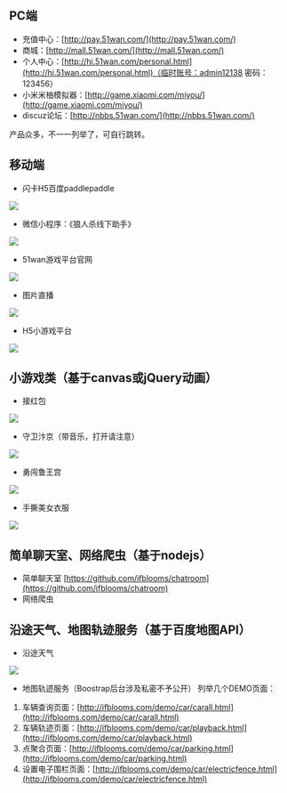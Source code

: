 ## PC端 ##
- 充值中心：[http://pay.51wan.com/](http://pay.51wan.com/)
- 商城：[http://mall.51wan.com/](http://mall.51wan.com/)
- 个人中心：[http://hi.51wan.com/personal.html](http://hi.51wan.com/personal.html)（临时账号：admin12138 密码：123456）
- 小米米柚模拟器：[http://game.xiaomi.com/miyou/](http://game.xiaomi.com/miyou/)
- discuz论坛：[http://nbbs.51wan.com/](http://nbbs.51wan.com/)

产品众多，不一一列举了，可自行跳转。

## 移动端 ##

- 闪卡H5百度paddlepaddle

![](http://ifblooms.com/demo/qrcode/shanka.png)

- 微信小程序：《狼人杀线下助手》

![](http://ifblooms.com/demo/qrcode/mina.png)

- 51wan游戏平台官网

![](http://ifblooms.com/demo/qrcode/51wan.png)


- 图片直播

![](http://ifblooms.com/demo/qrcode/live.png)


- H5小游戏平台

![](http://ifblooms.com/demo/qrcode/h5.png)


## 小游戏类（基于canvas或jQuery动画） ##
- 接红包

![](http://ifblooms.com/demo/qrcode/mayday.png)

- 守卫汴京（带音乐，打开请注意）

![](http://ifblooms.com/demo/qrcode/sw.png)

- 勇闯鲁王宫

![](http://ifblooms.com/demo/qrcode/zombie.png)

- 手撕美女衣服

![](http://ifblooms.com/demo/qrcode/siyifu.png)

## 简单聊天室、网络爬虫（基于nodejs） ##
- 简单聊天室
[https://github.com/ifblooms/chatroom](https://github.com/ifblooms/chatroom)
- 网络爬虫


## 沿途天气、地图轨迹服务（基于百度地图API） ##
- 沿途天气

![](http://ifblooms.com/demo/qrcode/weather.png)

- 地图轨迹服务（Boostrap后台涉及私密不予公开）
列举几个DEMO页面：
1. 车辆查询页面：[http://ifblooms.com/demo/car/carall.html](http://ifblooms.com/demo/car/carall.html)
2. 车辆轨迹页面：[http://ifblooms.com/demo/car/playback.html](http://ifblooms.com/demo/car/playback.html)
3. 点聚合页面：[http://ifblooms.com/demo/car/parking.html](http://ifblooms.com/demo/car/parking.html)
4. 设置电子围栏页面：[http://ifblooms.com/demo/car/electricfence.html](http://ifblooms.com/demo/car/electricfence.html)
